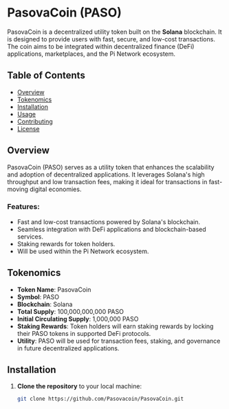 # PasovaCoin (PASO)

PasovaCoin is a decentralized utility token built on the **Solana** blockchain. It is designed to provide users with fast, secure, and low-cost transactions. The coin aims to be integrated within decentralized finance (DeFi) applications, marketplaces, and the Pi Network ecosystem. 

## Table of Contents
- [Overview](#overview)
- [Tokenomics](#tokenomics)
- [Installation](#installation)
- [Usage](#usage)
- [Contributing](#contributing)
- [License](#license)

## Overview
PasovaCoin (PASO) serves as a utility token that enhances the scalability and adoption of decentralized applications. It leverages Solana's high throughput and low transaction fees, making it ideal for transactions in fast-moving digital economies.

### Features:
- Fast and low-cost transactions powered by Solana's blockchain.
- Seamless integration with DeFi applications and blockchain-based services.
- Staking rewards for token holders.
- Will be used within the Pi Network ecosystem.

## Tokenomics
- **Token Name**: PasovaCoin
- **Symbol**: PASO
- **Blockchain**: Solana
- **Total Supply**: 100,000,000,000 PASO
- **Initial Circulating Supply**: 1,000,000 PASO
- **Staking Rewards**: Token holders will earn staking rewards by locking their PASO tokens in supported DeFi protocols.
- **Utility**: PASO will be used for transaction fees, staking, and governance in future decentralized applications.

## Installation

1. **Clone the repository** to your local machine:
   ```bash
   git clone https://github.com/Pasovacoin/PasovaCoin.git
